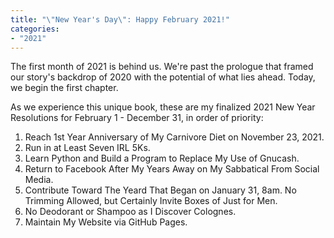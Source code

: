 ```yaml
---
title: "\"New Year's Day\": Happy February 2021!"
categories:
- "2021"
---
```


The first month of 2021 is behind us.  We're past the prologue that framed our story's backdrop of 2020 with the potential of what lies ahead.  Today, we begin the first chapter.

As we experience this unique book, these are my finalized 2021 New Year Resolutions for February 1 - December 31, in order of priority:

1. Reach 1st Year Anniversary of My Carnivore Diet on November 23, 2021.
2. Run in at Least Seven IRL 5Ks.
3. Learn Python and Build a Program to Replace My Use of Gnucash.
4. Return to Facebook After My Years Away on My Sabbatical From Social Media.
5. Contribute Toward The Yeard That Began on January 31, 8am. No Trimming Allowed, but Certainly Invite Boxes of Just for Men.
6. No Deodorant or Shampoo as I Discover Colognes.
7. Maintain My Website via GitHub Pages.

